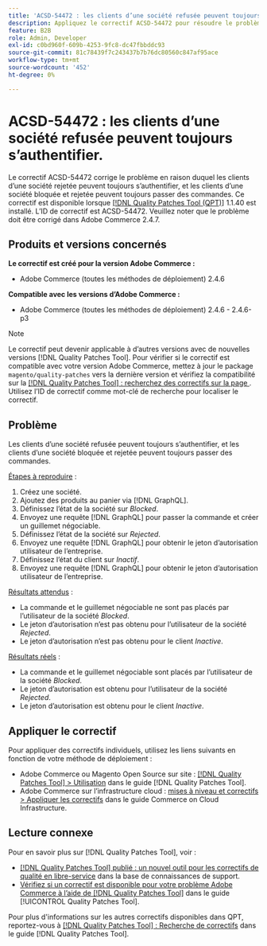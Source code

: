 ```yaml
---
title: 'ACSD-54472 : les clients d’une société refusée peuvent toujours s’authentifier.'
description: Appliquez le correctif ACSD-54472 pour résoudre le problème Adobe Commerce en raison duquel les clients d’une société rejetée peuvent toujours s’authentifier, et les clients d’une société bloquée et rejetée peuvent toujours passer des commandes.
feature: B2B
role: Admin, Developer
exl-id: c0bd960f-609b-4253-9fc8-dc47fbbddc93
source-git-commit: 81c78439f7c243437b7b76dc80560c847af95ace
workflow-type: tm+mt
source-wordcount: '452'
ht-degree: 0%

---
```


# ACSD-54472 : les clients d’une société refusée peuvent toujours s’authentifier.

Le correctif ACSD-54472 corrige le problème en raison duquel les clients d’une société rejetée peuvent toujours s’authentifier, et les clients d’une société bloquée et rejetée peuvent toujours passer des commandes. Ce correctif est disponible lorsque [[!DNL Quality Patches Tool (QPT)]](https://experienceleague.adobe.com/fr/docs/commerce-knowledge-base/kb/announcements/commerce-announcements/magento-quality-patches-released-new-tool-to-self-serve-quality-patches) 1.1.40 est installé. L’ID de correctif est ACSD-54472. Veuillez noter que le problème doit être corrigé dans Adobe Commerce 2.4.7.

## Produits et versions concernés

**Le correctif est créé pour la version Adobe Commerce :**

* Adobe Commerce (toutes les méthodes de déploiement) 2.4.6

**Compatible avec les versions d’Adobe Commerce :**

* Adobe Commerce (toutes les méthodes de déploiement) 2.4.6 - 2.4.6-p3

>[!NOTE]
>
>Le correctif peut devenir applicable à d’autres versions avec de nouvelles versions [!DNL Quality Patches Tool]. Pour vérifier si le correctif est compatible avec votre version Adobe Commerce, mettez à jour le package `magento/quality-patches` vers la dernière version et vérifiez la compatibilité sur la [[!DNL Quality Patches Tool] : recherchez des correctifs sur la page ](https://experienceleague.adobe.com/tools/commerce-quality-patches/index.html?lang=fr). Utilisez l’ID de correctif comme mot-clé de recherche pour localiser le correctif.

## Problème

Les clients d’une société refusée peuvent toujours s’authentifier, et les clients d’une société bloquée et rejetée peuvent toujours passer des commandes.

<u>Étapes à reproduire</u> :

1. Créez une société.
1. Ajoutez des produits au panier via [!DNL GraphQL].
1. Définissez l’état de la société sur *Blocked*.
1. Envoyez une requête [!DNL GraphQL] pour passer la commande et créer un guillemet négociable.
1. Définissez l’état de la société sur *Rejected*.
1. Envoyez une requête [!DNL GraphQL] pour obtenir le jeton d’autorisation utilisateur de l’entreprise.
1. Définissez l’état du client sur *Inactif*.
1. Envoyez une requête [!DNL GraphQL] pour obtenir le jeton d’autorisation utilisateur de l’entreprise.

<u>Résultats attendus</u> :

* La commande et le guillemet négociable ne sont pas placés par l’utilisateur de la société *Blocked*.
* Le jeton d’autorisation n’est pas obtenu pour l’utilisateur de la société *Rejected*.
* Le jeton d’autorisation n’est pas obtenu pour le client *Inactive*.

<u>Résultats réels</u> :

* La commande et le guillemet négociable sont placés par l’utilisateur de la société *Blocked*.
* Le jeton d’autorisation est obtenu pour l’utilisateur de la société *Rejected*.
* Le jeton d’autorisation est obtenu pour le client *Inactive*.

## Appliquer le correctif

Pour appliquer des correctifs individuels, utilisez les liens suivants en fonction de votre méthode de déploiement :

* Adobe Commerce ou Magento Open Source sur site : [[!DNL Quality Patches Tool] > Utilisation](/help/tools/quality-patches-tool/usage.md) dans le guide [!DNL Quality Patches Tool].
* Adobe Commerce sur l’infrastructure cloud : [mises à niveau et correctifs > Appliquer les correctifs](https://experienceleague.adobe.com/docs/commerce-cloud-service/user-guide/develop/upgrade/apply-patches.html?lang=fr) dans le guide Commerce on Cloud Infrastructure.

## Lecture connexe

Pour en savoir plus sur [!DNL Quality Patches Tool], voir :

* [[!DNL Quality Patches Tool] publié : un nouvel outil pour les correctifs de qualité en libre-service](https://experienceleague.adobe.com/fr/docs/commerce-knowledge-base/kb/announcements/commerce-announcements/magento-quality-patches-released-new-tool-to-self-serve-quality-patches) dans la base de connaissances de support.
* [Vérifiez si un correctif est disponible pour votre problème Adobe Commerce à l’aide de  [!DNL Quality Patches Tool]](/help/tools/quality-patches-tool/patches-available-in-qpt/check-patch-for-magento-issue-with-magento-quality-patches.md) dans le guide [!UICONTROL Quality Patches Tool].


Pour plus d&#39;informations sur les autres correctifs disponibles dans QPT, reportez-vous à [[!DNL Quality Patches Tool] : Recherche de correctifs](https://experienceleague.adobe.com/tools/commerce-quality-patches/index.html?lang=fr) dans le guide [!DNL Quality Patches Tool].
